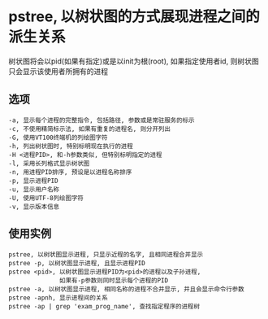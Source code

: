 # pstree, 以树状图的方式展现进程之间的派生关系

树状图将会以pid(如果有指定)或是以init为根(root), 如果指定使用者id, 则树状图只会显示该使用者所拥有的进程 <br/>

## 选项

```
-a, 显示每个进程的完整指令, 包括路径, 参数或是常驻服务的标示
-c, 不使用精简标示法, 如果有重复的进程名, 则分开列出
-G, 使用VT100终端机的列绘图字符
-h, 列出树状图时, 特别标明现在执行的进程
-H <进程PID>, 和-h参数类似, 但特别标明指定的进程
-l, 采用长列格式显示树状图
-n, 用进程PID排序, 预设是以进程名称排序
-p, 显示进程PID
-u, 显示用户名称
-U, 使用UTF-8列绘图字符
-v, 显示版本信息
```

## 使用实例

```
pstree, 以树状图显示进程, 只显示近程的名字, 且相同进程合并显示
pstree -p, 以树状图显示进程, 且显示进程PID
pstree <pid>, 以树状图显示进程PID为<pid>的进程以及子孙进程, 
              如果有-p参数则同时显示每个进程的PID
pstree -a, 以树状图显示进程, 相同名称的进程不合并显示, 并且会显示命令行参数
pstree -apnh, 显示进程间的关系
pstree -ap | grep 'exam_prog_name', 查找指定程序的进程树
```
